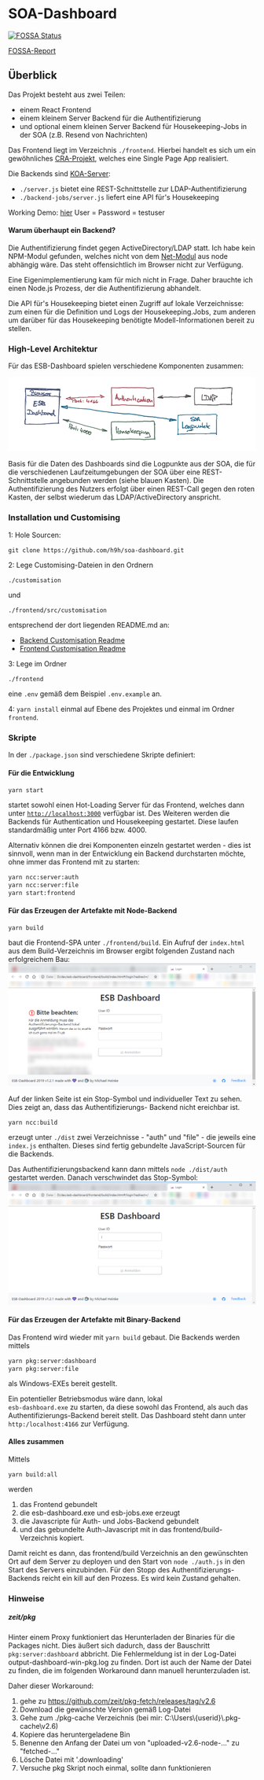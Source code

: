 # SOA-Dashboard

[![FOSSA Status](https://app.fossa.com/api/projects/git%2Bgithub.com%2Fh9h%2Fsoa-dashboard.svg?type=large)](https://app.fossa.com/projects/git%2Bgithub.com%2Fh9h%2Fsoa-dashboard?ref=badge_large)

[FOSSA-Report](https://app.fossa.com/reports/676a814b-3ee3-45ac-9f49-b5f28b2f45ff)

## Überblick

Das Projekt besteht aus zwei Teilen:

- einem React Frontend
- einem kleinem Server Backend für die Authentifizierung
- und optional einem kleinen Server Backend für Housekeeping-Jobs in der SOA (z.B. Resend von Nachrichten)

Das Frontend liegt im Verzeichnis <code>./frontend</code>. Hierbei handelt es sich um ein
gewöhnliches [CRA-Projekt](https://github.com/facebook/create-react-app), welches eine Single Page App realisiert.

Die Backends sind [KOA-Server](https://koajs.com/):

- <code>./server.js</code> bietet eine REST-Schnittstelle zur LDAP-Authentifizierung
- <code>./backend-jobs/server.js</code> liefert eine API für's Housekeeping

Working Demo: [hier](https://h9h.github.io) User = Password = testuser

#### Warum überhaupt ein Backend?

Die Authentifizierung findet gegen ActiveDirectory/LDAP statt. Ich habe kein NPM-Modul gefunden, welches nicht
von dem [Net-Modul](https://nodejs.org/api/net.html) aus node abhängig wäre. Das steht offensichtlich im Browser
nicht zur Verfügung.

Eine Eigenimplementierung kam für mich nicht in Frage. Daher brauchte ich einen Node.js Prozess, der
die Authentifizierung abhandelt.

Die API für's Housekeeping bietet einen Zugriff auf lokale Verzeichnisse: zum einen für die Definition und Logs der
Housekeeping.Jobs, zum anderen um darüber für das Housekeeping benötigte Modell-Informationen bereit zu stellen.

### High-Level Architektur

Für das ESB-Dashboard spielen verschiedene Komponenten zusammen:

![Komponenten](./images/Komponentenskizze.png)

Basis für die Daten des Dashboards sind die Logpunkte aus der SOA, die für die verschiedenen Laufzeitumgebungen der
SOA über eine REST-Schnittstelle angebunden werden (siehe blauen Kasten). Die Authentifizierung des Nutzers erfolgt
über einen REST-Call gegen den roten Kasten, der selbst wiederum das LDAP/ActiveDirectory anspricht.

### Installation und Customising

1: Hole Sourcen:

```
git clone https://github.com/h9h/soa-dashboard.git
```

2: Lege Customising-Dateien in den Ordnern

```
./customisation
```

und

```
./frontend/src/customisation
```

entsprechend der dort liegenden README.md an:

- [Backend Customisation Readme](./customisation/README.md)
- [Frontend Customisation Readme](./frontend/src/customisation/README.md)

3: Lege im Ordner

```
./frontend
```

eine ```.env``` gemäß dem Beispiel ```.env.example``` an.

4: ```yarn install``` einmal auf Ebene des Projektes und einmal im Ordner ```frontend```.

### Skripte

In der <code>./package.json</code> sind verschiedene Skripte definiert:

#### Für die Entwicklung

```
yarn start

```

startet sowohl einen Hot-Loading Server für das Frontend, welches dann unter <code><http://localhost:3000></code>
verfügbar ist. Des Weiteren werden die Backends für Authentication und Housekeeping gestartet. Diese laufen
standardmäßig unter Port 4166 bzw. 4000.

Alternativ können die drei Komponenten einzeln gestartet werden - dies ist sinnvoll, wenn man in der Entwicklung
ein Backend durchstarten möchte, ohne immer das Frontend mit zu starten:

```
yarn ncc:server:auth
yarn ncc:server:file
yarn start:frontend
```

#### Für das Erzeugen der Artefakte mit Node-Backend

```
yarn build
```

baut die Frontend-SPA unter <code>./frontend/build</code>. Ein Aufruf der <code>index.html</code> aus dem
Build-Verzeichnis im Browser ergibt folgenden Zustand nach erfolgreichem Bau:
![Login ohne Authentifizierungsbackend](./images/Login-Screen.png)

Auf der linken Seite ist ein Stop-Symbol und individueller Text zu sehen. Dies zeigt an, dass das Authentifizierungs-
Backend nicht ereichbar ist.

```
yarn ncc:build
```

erzeugt unter <code>./dist</code> zwei Verzeichnisse - "auth" und "file" - die jeweils eine <code>index.js</code>
enthalten. Dieses sind fertig gebundelte JavaScript-Sourcen für die Backends.

Das Authentifizierungsbackend kann dann mittels ```node ./dist/auth``` gestartet werden. Danach verschwindet das
Stop-Symbol:
![Login mit Authentifizierungsbackend](./images/Login-mit-Auth-Screen.png)
  
#### Für das Erzeugen der Artefakte mit Binary-Backend

Das Frontend wird wieder mit ```yarn build``` gebaut. Die Backends werden mittels

```
yarn pkg:server:dashboard
yarn pkg:server:file
```

als Windows-EXEs bereit gestellt.

Ein potentieller Betriebsmodus wäre dann, lokal <code> esb-dashboard.exe</code> zu starten, da diese sowohl das
Frontend, als auch das Authentifizierungs-Backend bereit stellt. Das Dashboard steht dann unter
<code>http:/localhost:4166</code> zur Verfügung.

#### Alles zusammen

Mittels

```
yarn build:all
```

werden

1. das Frontend gebundelt
1. die esb-dashboard.exe und esb-jobs.exe erzeugt
1. die Javascripte für Auth- und Jobs-Backend gebundelt
1. und das gebundelte Auth-Javascript mit in das frontend/build-Verzeichnis kopiert.

Damit reicht es dann, das frontend/build Verzeichnis an den gewünschten Ort auf dem Server zu deployen und den Start
von ```node ./auth.js``` in den Start des Servers einzubinden.
Für den Stopp des Authentifizierungs-Backends reicht ein kill auf den Prozess. Es wird kein Zustand gehalten.

### Hinweise

##### zeit/pkg

Hinter einem Proxy funktioniert das Herunterladen der Binaries für die Packages nicht.
Dies äußert sich dadurch, dass der Bauschritt `pkg:server:dashboard` abbricht.
Die Fehlermeldung ist in der Log-Datei output-dashboard-win-pkg.log zu finden.
Dort ist auch der Name der Datei zu finden, die im folgenden Workaround dann manuell herunterzuladen ist.

Daher dieser Workaround:

1. gehe zu <https://github.com/zeit/pkg-fetch/releases/tag/v2.6>
1. Download die gewünschte Version gemäß Log-Datei
1. Gehe zum ./pkg-cache Verzeichnis (bei mir: C:\Users\\{userid}\\.pkg-cache\v2.6)
1. Kopiere das heruntergeladene Bin
1. Benenne den Anfang der Datei um von "uploaded-v2.6-node-..." zu "fetched-..."
1. Lösche Datei mit '.downloading'
1. Versuche pkg Skript noch einmal, sollte dann funktionieren
